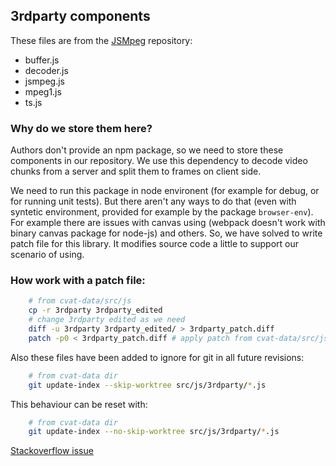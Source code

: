 ## 3rdparty components

These files are from the [JSMpeg](https://github.com/phoboslab/jsmpeg) repository:
- buffer.js
- decoder.js
- jsmpeg.js
- mpeg1.js
- ts.js

### Why do we store them here?

Authors don't provide an npm package, so we need to store these components in our repository.
We use this dependency to decode video chunks from a server and split them to frames on client side.

We need to run this package in node environent (for example for debug, or for running unit tests).
But there aren't any ways to do that (even with syntetic environment, provided for example by the package ``browser-env``).
For example there are issues with canvas using (webpack doesn't work with binary canvas package for node-js) and others.
So, we have solved to write patch file for this library. It modifies source code a little to support our scenario of using.

### How work with a patch file:
```bash
    # from cvat-data/src/js
    cp -r 3rdparty 3rdparty_edited
    # change 3rdparty edited as we need
    diff -u 3rdparty 3rdparty_edited/ > 3rdparty_patch.diff
    patch -p0 < 3rdparty_patch.diff # apply patch from cvat-data/src/js
```


Also these files have been added to ignore for git in all future revisions:
```bash
    # from cvat-data dir
    git update-index --skip-worktree src/js/3rdparty/*.js
```

This behaviour can be reset with:
```bash
    # from cvat-data dir
    git update-index --no-skip-worktree src/js/3rdparty/*.js
```

[Stackoverflow issue](https://stackoverflow.com/questions/4348590/how-can-i-make-git-ignore-future-revisions-to-a-file)
